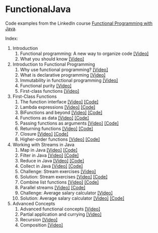# FunctionalJava

Code examples from the LinkedIn
course [Functional Programming with Java](https://www.linkedin.com/learning/functional-programming-with-java).

Index:

1. Introduction
    1. Functional programming: A new way to organize code [[Video]](https://www.linkedin.com/learning/functional-programming-with-java/functional-programming-a-new-way-to-organize-code?autoplay=true&resume=false)
    2. What you should know [[Video]](https://www.linkedin.com/learning/functional-programming-with-java/what-you-should-know?autoplay=true&resume=false)
2. Introduction to Functional Programming
    1. Why use functional programming? [[Video]](https://www.linkedin.com/learning/functional-programming-with-java/why-use-functional-programming?autoplay=true&resume=false)
    2. What is declarative programming [[Video]](https://www.linkedin.com/learning/functional-programming-with-java/what-is-declarative-programming?autoplay=true&resume=false)
    3. Immutability in functional programming [[Video]](https://www.linkedin.com/learning/functional-programming-with-java/immutability-in-functional-programming?autoplay=true&resume=false)
    4. Functional purity [[Video]](https://www.linkedin.com/learning/functional-programming-with-java/functional-purity?autoplay=true&resume=false)
    5. First-class functions [[Video]](https://www.linkedin.com/learning/functional-programming-with-java/first-class-functions?autoplay=true&resume=false)
3. First-Class Functions
    1. The function interface [[Video]](https://www.linkedin.com/learning/functional-programming-with-java/the-function-interface?autoplay=true&resume=false) [[Code]](https://github.com/hectorlopezmonroy/FunctionalJava/blob/master/src/coach.victory/Chapter2Video1.java)
    2. Lambda expressions [[Video]](https://www.linkedin.com/learning/functional-programming-with-java/lambda-expressions?autoplay=true&resume=false) [[Code]](https://github.com/hectorlopezmonroy/FunctionalJava/blob/master/src/coach.victory/Chapter2Video2.java)
    3. BiFunctions and beyond [[Video]](https://www.linkedin.com/learning/functional-programming-with-java/bifunctions-and-beyond?autoplay=true&resume=false) [[Code]](https://github.com/hectorlopezmonroy/FunctionalJava/blob/master/src/coach.victory/Chapter2Video3.java)
    4. Functions as data [[Video]](https://www.linkedin.com/learning/functional-programming-with-java/functions-as-data?autoplay=true&resume=false) [[Code]](https://github.com/hectorlopezmonroy/FunctionalJava/blob/master/src/coach.victory/Chapter2Video4.java)
    5. Passing functions as arguments [[Video]](https://www.linkedin.com/learning/functional-programming-with-java/passing-functions-as-arguments?autoplay=true&resume=false) [[Code]](https://github.com/hectorlopezmonroy/FunctionalJava/blob/master/src/coach.victory/Chapter2Video5.java)
    6. Returning functions [[Video]](https://www.linkedin.com/learning/functional-programming-with-java/returning-functions?autoplay=true&resume=false) [[Code]](https://github.com/hectorlopezmonroy/FunctionalJava/blob/master/src/coach.victory/Chapter2Video6.java)
    7. Closure [[Video]](https://www.linkedin.com/learning/functional-programming-with-java/closure?autoplay=true&resume=false) [[Code]](https://github.com/hectorlopezmonroy/FunctionalJava/blob/master/src/coach.victory/Chapter2Video7.java)
    8. Higher-order functions [[Video]](https://www.linkedin.com/learning/functional-programming-with-java/higher-order-functions?autoplay=true&resume=false) [[Code]](https://github.com/hectorlopezmonroy/FunctionalJava/blob/master/src/coach.victory/Chapter2Video8.java)
4. Working with Streams in Java
    1. Map in Java [[Video]](https://www.linkedin.com/learning/functional-programming-with-java/map-in-java?autoplay=true&resume=false) [[Code]](https://github.com/hectorlopezmonroy/FunctionalJava/blob/master/src/coach.victory/Chapter3Video1.java)
    2. Filter in Java [[Video]](https://www.linkedin.com/learning/functional-programming-with-java/filter-in-java?autoplay=true&resume=false) [[Code]](https://github.com/hectorlopezmonroy/FunctionalJava/blob/master/src/coach.victory/Chapter3Video2.java)
    3. Reduce in Java [[Video]](https://www.linkedin.com/learning/functional-programming-with-java/reduce-in-java?autoplay=true&resume=false) [[Code]](https://github.com/hectorlopezmonroy/FunctionalJava/blob/master/src/coach.victory/Chapter3Video3.java)
    4. Collect in Java [[Video]](https://www.linkedin.com/learning/functional-programming-with-java/collect-in-java?autoplay=true&resume=false) [[Code]](https://github.com/hectorlopezmonroy/FunctionalJava/blob/master/src/coach.victory/Chapter3Video4.java)
    5. Challenge: Stream exercises [[Video]](https://www.linkedin.com/learning/functional-programming-with-java/challenge-stream-exercises?autoplay=true&resume=false)
    6. Solution: Stream exercises [[Video]](https://www.linkedin.com/learning/functional-programming-with-java/solution-stream-exercises?autoplay=true&resume=false) [[Code]](https://github.com/hectorlopezmonroy/FunctionalJava/blob/master/src/coach.victory/Chapter3Challenge1.java)
    7. Combine list functions [[Video]](https://www.linkedin.com/learning/functional-programming-with-java/combine-list-functions?autoplay=true&resume=false) [[Code]](https://github.com/hectorlopezmonroy/FunctionalJava/blob/master/src/coach.victory/Chapter3Video7.java)
    8. Parallel streams [[Video]](https://www.linkedin.com/learning/functional-programming-with-java/parallel-streams?autoplay=true&resume=false) [[Code]](https://github.com/hectorlopezmonroy/FunctionalJava/blob/master/src/coach.victory/Chapter3Video8.java)
    9. Challenge: Average salary calculator [[Video]](https://www.linkedin.com/learning/functional-programming-with-java/challenge-average-salary-calculator?autoplay=true&resume=false)
    10. Solution: Average salary calculator [[Video]](https://www.linkedin.com/learning/functional-programming-with-java/solution-average-salary-calculator?autoplay=true&resume=false) [[Code]](https://github.com/hectorlopezmonroy/FunctionalJava/blob/master/src/coach.victory/Chapter3Challenge2.java)
5. Advanced Concepts
    1. Advanced functional concepts [[Video]](https://www.linkedin.com/learning/functional-programming-with-java/advanced-functional-concepts?autoplay=true&resume=false)
    2. Partial application and currying [[Video]](https://www.linkedin.com/learning/functional-programming-with-java/partial-application-and-currying?autoplay=true&resume=false)
    3. Recursion [[Video]](https://www.linkedin.com/learning/functional-programming-with-java/recursion?autoplay=true&resume=false)
    4. Composition [[Video]](https://www.linkedin.com/learning/functional-programming-with-java/composition?autoplay=true&resume=false)
 
